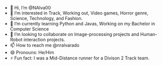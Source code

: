 - 👋 Hi, I’m @NAlva00
- 👀 I’m interested in Track, Working out, Video games, Horror genre, Science, Technology, and Fashion.
- 🌱 I’m currently learning Python and Javas, Working on my Bachelor in Computer Science
- 💞️ I’m looking to collaborate on Image-processing projects and Human-Robot interaction projects.
- 📫 How to reach me @nralvarado
- 😄 Pronouns: He/Him
- ⚡ Fun fact: I was a Mid-Distance runner for a Divison 2 Track team.

<!---
NAlva00/NAlva00 is a ✨ special ✨ repository because its `README.md` (this file) appears on your GitHub profile.
You can click the Preview link to take a look at your changes.
--->
